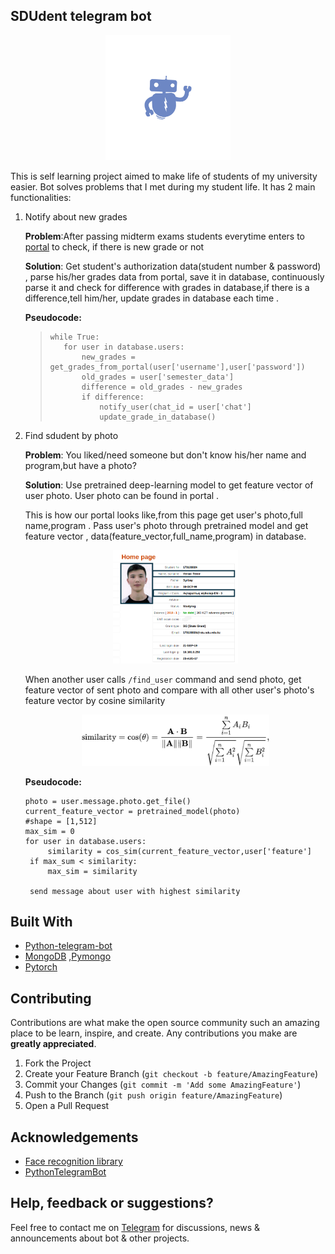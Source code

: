 
<!-- ABOUT THE PROJECT -->
## SDUdent telegram bot

<p align="center">
    <img width="200" src="images/logo.png">
</p>

This is self learning project aimed to make life of students of my university easier. Bot solves problems that I met during my student life. It has 2 main functionalities:



1. Notify about new grades

	 **Problem**:After passing midterm exams students everytime enters to
	 [portal](https://my.sdu.edu.kz/) to check, if there is new grade or not

	 **Solution**: Get student's authorization data(student number & password) , parse his/her grades data from portal, save it in database, continuously parse it and check for difference with grades in database,if there is a difference,tell him/her, update grades in database each time .

	 **Pseudocode:**


	>
	>     while True:
	> 	     for user in database.users:
	> 	         new_grades = get_grades_from_portal(user['username'],user['password'])
	> 	         old_grades = user['semester_data']
	> 	         difference = old_grades - new_grades
	> 	         if difference:
	> 	             notify_user(chat_id = user['chat']
	> 	             update_grade_in_database()
	>





2. Find sdudent by photo

 	 **Problem**: You liked/need someone but don't know his/her name and program,but have a photo?

	 **Solution**: Use pretrained deep-learning model to get feature vector of user photo. User photo can be found in portal .

	 This is how our portal looks like,from this page get user's photo,full name,program . Pass user's photo through pretrained model and get feature vector , data(feature_vector,full_name,program) in database.

     <p align="center">
        <img width="200" src="images/myscreen.png">
     </p>

	 When another user calls `/find_user` command and send photo, get feature vector of sent photo and compare with all other user's photo's feature vector by cosine similarity
	 <p align="center">
	    <img width="300" src="images/cos_sim.png">
	</p>

	  **Pseudocode:**




       photo = user.message.photo.get_file()
       current_feature_vector = pretrained_model(photo)
       #shape = [1,512]
       max_sim = 0
       for user in database.users:
            similarity = cos_sim(current_feature_vector,user['feature']
	    if max_sum < similarity:
	        max_sim = similarity

        send message about user with highest similarity

## Built With

 - [Python-telegram-bot](https://github.com/python-telegram-bot/python-telegram-bot)
 - [MongoDB](https://www.mongodb.com/) ,[Pymongo](https://api.mongodb.com/python/current/)
 - [Pytorch](https://pytorch.org/)


 <!-- CONTRIBUTING -->
## Contributing

Contributions are what make the open source community such an amazing place to be learn, inspire, and create. Any contributions you make are **greatly appreciated**.

1. Fork the Project
2. Create your Feature Branch (`git checkout -b feature/AmazingFeature`)
3. Commit your Changes (`git commit -m 'Add some AmazingFeature'`)
4. Push to the Branch (`git push origin feature/AmazingFeature`)
5. Open a Pull Request



<!-- ACKNOWLEDGEMENTS -->
## Acknowledgements
* [Face recognition library](https://github.com/ZhaoJ9014/face.evoLVe.PyTorch/commits/master)
* [PythonTelegramBot](https://github.com/python-telegram-bot/python-telegram-bot)

## Help, feedback or suggestions?

Feel free to contact me on [Telegram](https://t.me/YerlanTemir) for discussions, news & announcements about bot & other projects.




